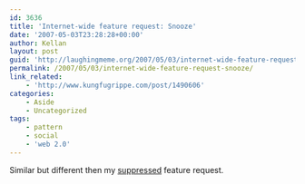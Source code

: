 ```yaml
---
id: 3636
title: 'Internet-wide feature request: Snooze'
date: '2007-05-03T23:28:28+00:00'
author: Kellan
layout: post
guid: 'http://laughingmeme.org/2007/05/03/internet-wide-feature-request-snoozed/'
permalink: /2007/05/03/internet-wide-feature-request-snooze/
link_related:
    - 'http://www.kungfugrippe.com/post/1490606'
categories:
    - Aside
    - Uncategorized
tags:
    - pattern
    - social
    - 'web 2.0'
---
```


Similar but different then my [suppressed](http://laughingmeme.org/2006/02/12/suppressed-an-alternative-to-private/) feature request.